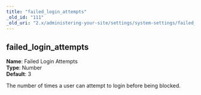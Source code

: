 ```yaml
---
title: "failed_login_attempts"
_old_id: "111"
_old_uri: "2.x/administering-your-site/settings/system-settings/failed_login_attempts"
---
```


failed\_login\_attempts
-----------------------

**Name**: Failed Login Attempts   
**Type**: Number   
**Default**: 3

The number of times a user can attempt to login before being blocked.